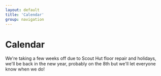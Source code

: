 ```yaml
---
layout: default
title: 'Calendar'
group: navigation
---
```


# Calendar #

We're taking a few weeks off due to Scout Hut floor repair and holidays, we'll be back in the new year, probably on the 8th but we'll let everyone know when we do!
